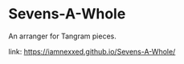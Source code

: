 # Sevens-A-Whole
An arranger for Tangram pieces.

link: https://iamnexxed.github.io/Sevens-A-Whole/
